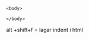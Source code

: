 <!DOCTYPE html>
<html lang="is">
    <head>
        <meta charset="UTF-8">
    </head>

    <body>

    </body>
</html>

alt +shift+f = lagar indent í html

